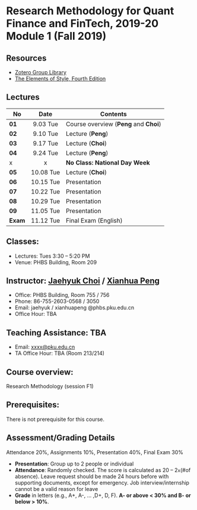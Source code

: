 # Research Methodology for Quant Finance and FinTech, 2019-20 Module 1 (Fall 2019)

## Resources
* [Zotero Group Library](https://www.zotero.org/groups/2363301/phbs-rm-f1)
* [The Elements of Style, Fourth Edition](https://www.amazon.com/Elements-Style-Fourth-William-Strunk-ebook/dp/B07NPN5HTP/ref=dp_kinw_strp_1)

## Lectures
No | Date | Contents
--- | :---: | ---
__01__ | 9.03 Tue | Course overview (**Peng** and **Choi**)
__02__ | 9.10 Tue | Lecture (**Peng**)
__03__ | 9.17 Tue | Lecture (**Choi**)
__04__ | 9.24 Tue | Lecture (**Peng**)
 x | x | __No Class: National Day Week__
__05__ | 10.08 Tue | Lecture (**Choi**)
__06__ | 10.15 Tue | Presentation
__07__ | 10.22 Tue | Presentation
__08__ | 10.29 Tue | Presentation
__09__ | 11.05 Tue | Presentation
__Exam__ | 11.12 Tue | Final Exam (English)

## Classes: 
* Lectures: Tues 3:30 – 5:20 PM
* Venue: PHBS Building, Room 209

## Instructor: [Jaehyuk Choi](http://www.jaehyukchoi.net/phbs_en) / [Xianhua Peng](http://www.jaehyukchoi.net/phbs_en)
* Office: PHBS Building, Room 755 / 756
* Phone: 86-755-2603-0568 / 3050
* Email: jaehyuk / xianhuapeng @phbs.pku.edu.cn
* Office Hour: TBA

## Teaching Assistance: TBA
* Email: xxxx@pku.edu.cn
* TA Office Hour: TBA (Room 213/214)

## Course overview: 
Research Methodology (session F1)

## Prerequisites: 
There is not prerequisite for this course.

## Assessment/Grading Details
Attendance 20%, Assignments 10%, Presentation 40%, Final Exam 30%
* __Presentation__: Group up to 2 people or individual
* __Attendance__: Randomly checked. The score is calculated as 20 – 2`x`(#of absence). Leave request should be made 24 hours before with supporting documents, except for emergency. Job interview/internship cannot be a valid reason for leave
* __Grade__ in letters (e.g., A+, A-, ... ,D+, D, F). __A- or above < 30% and B- or below > 10%__.
